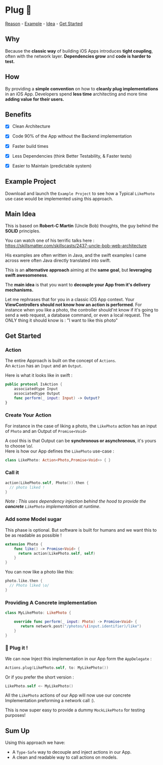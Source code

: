 # Plug 🔌

[Reason](#why) - [Example](#example-project) -  [Idea](#main-idea) - [Get Started](#get-started)

## Why
Because the **classic way** of building iOS Apps introduces **tight coupling**, often with the network layer. **Dependencies grow** and **code is harder to test.**

## How
By providing a **simple convention** on how to **cleanly plug implementations** in an iOS App. Developers spend **less time** architecting and more time **adding value for their users.**


## Benefits
- [x] Clean Architecture
- [x] Code 90% of the App without the Backend implementation
- [x] Faster build times
- [x] Less Dependencies (think Better Testability, & Faster tests)
- [x] Easier to Maintain (predictable system)


## Example Project
Download and launch the `Example Project` to see how a Typical `LikePhoto` use case would be implemented using this approach.


## Main Idea
This is based on **Robert-C Martin** (Uncle Bob) thoughts, the guy behind the **SOLID** principles.

You can watch one of his terrific talks here :
https://skillsmatter.com/skillscasts/2437-uncle-bob-web-architecture

His examples are often written in Java, and the swift examples I came across were often Java directly translated into swift.

This is an **alternative approach** aiming at the **same goal**, but **leveraging swift awesomeness**.

The **main idea** is that you want to **decouple your App from it's delivery mechanisms.**

Let me rephrases that for you in a classic iOS App context.
Your **ViewControllers should not know how an action is performed**. For instance when you like a photo, the controller should'nt know if it's going to send a web request, a database command, or even a local request.
The ONLY thing it should know is : "I want to like this photo"


## Get Started

### Action
The entire Approach is built on the concept of `Actions`.  
An `Action` has an `Input` and an `Output`.

Here is what it looks like in swift :
```swift
public protocol IsAction {
    associatedtype Input
    associatedtype Output
    func perform(_ input: Input) -> Output?
}
```

### Create Your Action

For instance in the case of liking a photo, the `LikePhoto` action has an input of `Photo` and an Output of `Promise<Void>`

A cool this is that Output can be **synchronous or asynchronous**, it's yours to choose \o/.  
Here is how our App defines the `LikePhoto` use-case :
```swift
class LikePhoto: Action<Photo,Promise<Void>> { }
```

### Call it
```swift
action(LikePhoto.self, Photo()).then {
  // photo liked !
}
```
*Note : This uses dependency injection behind the hood to provide the **concrete** `LikePhoto` implementation at runtime*.

### Add some Model sugar
This phase is optional. But software is built for humans and we want this to be as readable as possible !

```swift
extension Photo {
    func like() -> Promise<Void> {
      return action(LikePhoto.self, self)
    }
}
```
You can now like a photo like this:
```swift
photo.like.then {
  // Photo liked \o/
}
```

### Providing A Concrete implementation
```swift
class MyLikePhoto: LikePhoto {

    override func perform(_ input: Photo) -> Promise<Void> {
       return network.post("/photos/\(input.identifier)/like")
    }
}

```

### 🔌 Plug it !
We can now Inject this implementation in our App form the `AppDelegate` :
```swift        
Actions.plug(LikePhoto.self, to: MyLikePhoto())
```
Or if you prefer the short version :
```swift        
LikePhoto.self <~ MyLikePhoto()
```
All the `LikePhoto` actions of our App will now use our concrete Implementation preforming a network call :).

This is now super easy to provide a dummy `MockLikePhoto` for testing purposes!



## Sum Up
Using this approach we have:

- A `Type-Safe` way to decouple and inject actions in our App.
- A clean and readable way to call actions on models.
